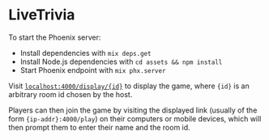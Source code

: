 # LiveTrivia

To start the Phoenix server:

  * Install dependencies with `mix deps.get`
  * Install Node.js dependencies with `cd assets && npm install`
  * Start Phoenix endpoint with `mix phx.server`

Visit [`localhost:4000/display/{id}`](http://localhost:4000/display) to display the game, where `{id}` is an arbitrary room id chosen by the host.

Players can then join the game by visiting the displayed link (usually of the form `{ip-addr}:4000/play`) on their computers or mobile devices, which will then prompt them to enter their name and the room id.
